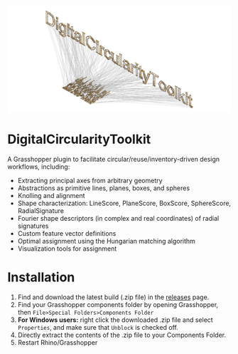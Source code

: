 ![](Resources/axo.png)

# DigitalCircularityToolkit
A Grasshopper plugin to facilitate circular/reuse/inventory-driven design workflows, including:
- Extracting principal axes from arbitrary geometry
- Abstractions as primitive lines, planes, boxes, and spheres
- Knolling and alignment
- Shape characterization: LineScore, PlaneScore, BoxScore, SphereScore, RadialSignature
- Fourier shape descriptors (in complex and real coordinates) of radial signatures
- Custom feature vector definitions
- Optimal assignment using the Hungarian matching algorithm
- Visualization tools for assignment

# Installation
1. Find and download the latest build (.zip file) in the [releases](https://github.com/keithjlee/DigitalCircularityToolkit/releases) page.
2. Find your Grasshopper components folder by opening Grasshopper, then `File>Special Folders>Components Folder`
3. **For Windows users:** right click the downloaded .zip file and select `Properties`, and make sure that `Unblock` is checked off.
4. Directly extract the contents of the .zip file to your Components Folder.
5. Restart Rhino/Grasshopper

